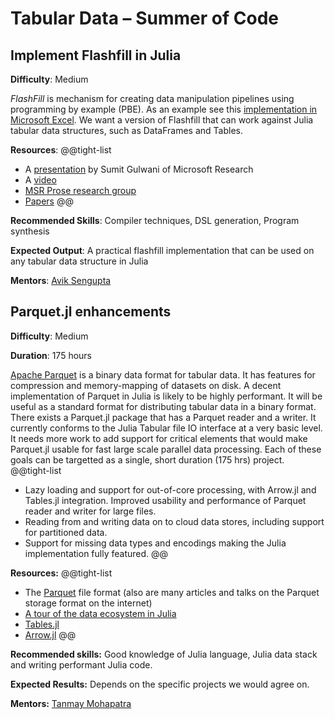 
# Tabular Data – Summer of Code

## Implement Flashfill in Julia 

**Difficulty**: Medium

*FlashFill* is mechanism for creating data manipulation pipelines using programming by example (PBE). As an example see this [implementation in Microsoft Excel](https://support.microsoft.com/en-us/office/using-flash-fill-in-excel-3f9bcf1e-db93-4890-94a0-1578341f73f7). We want a version of Flashfill that can work against Julia tabular data structures, such as DataFrames and Tables. 

**Resources**:
@@tight-list
* A [presentation](https://www.microsoft.com/en-us/research/wp-content/uploads/2017/04/pldi16-tutorial.pptx) by Sumit Gulwani of Microsoft Research
* A [video](https://youtu.be/X1YXge3C8RI)
* [MSR Prose research group](https://www.microsoft.com/en-us/research/group/prose/)
* [Papers](https://www.microsoft.com/en-us/research/group/prose/#!publications)
@@

**Recommended Skills**: Compiler techniques, DSL generation, Program synthesis

**Expected Output**: A practical flashfill implementation that can be used on any tabular data structure in Julia

**Mentors**: [Avik Sengupta](https://github.com/aviks/)

## Parquet.jl enhancements

**Difficulty**: Medium

**Duration**: 175 hours 

[Apache Parquet](https://parquet.apache.org/) is a binary data format for tabular data. It has features for compression and memory-mapping of datasets on disk. A decent implementation of Parquet in Julia is likely to be highly performant. It will be useful as a standard format for distributing tabular data in a binary format. There exists a Parquet.jl package that has a Parquet reader and a writer. It currently conforms to the Julia Tabular file IO interface at a very basic level. It needs more work to add support for critical elements that would make Parquet.jl usable for fast large scale parallel data processing. Each of these goals can be targetted as a single, short duration (175 hrs) project. 
@@tight-list
* Lazy loading and support for out-of-core processing, with Arrow.jl and Tables.jl integration. Improved usability and performance of Parquet reader and writer for large files.
* Reading from and writing data on to cloud data stores, including support for partitioned data.
* Support for missing data types and encodings making the Julia implementation fully featured.
@@

**Resources:**
@@tight-list
* The [Parquet](https://parquet.apache.org/documentation/latest/) file format (also are many articles and talks on the Parquet storage format on the internet)
* [A tour of the data ecosystem in Julia](https://quinnj.home.blog/2019/07/21/a-tour-of-the-data-ecosystem-in-julia/)
* [Tables.jl](https://github.com/JuliaData/Tables.jl)
* [Arrow.jl](https://github.com/JuliaData/Arrow.jl)
@@

**Recommended skills:** Good knowledge of Julia language, Julia data stack and writing performant Julia code.

**Expected Results:** Depends on the specific projects we would agree on.

**Mentors:** [Tanmay Mohapatra](https://github.com/tanmaykm)
